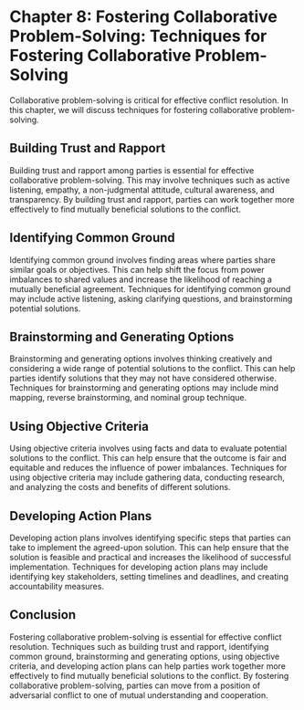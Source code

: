 Chapter 8: Fostering Collaborative Problem-Solving: Techniques for Fostering Collaborative Problem-Solving
==========================================================================================================

Collaborative problem-solving is critical for effective conflict resolution. In this chapter, we will discuss techniques for fostering collaborative problem-solving.

Building Trust and Rapport
--------------------------

Building trust and rapport among parties is essential for effective collaborative problem-solving. This may involve techniques such as active listening, empathy, a non-judgmental attitude, cultural awareness, and transparency. By building trust and rapport, parties can work together more effectively to find mutually beneficial solutions to the conflict.

Identifying Common Ground
-------------------------

Identifying common ground involves finding areas where parties share similar goals or objectives. This can help shift the focus from power imbalances to shared values and increase the likelihood of reaching a mutually beneficial agreement. Techniques for identifying common ground may include active listening, asking clarifying questions, and brainstorming potential solutions.

Brainstorming and Generating Options
------------------------------------

Brainstorming and generating options involves thinking creatively and considering a wide range of potential solutions to the conflict. This can help parties identify solutions that they may not have considered otherwise. Techniques for brainstorming and generating options may include mind mapping, reverse brainstorming, and nominal group technique.

Using Objective Criteria
------------------------

Using objective criteria involves using facts and data to evaluate potential solutions to the conflict. This can help ensure that the outcome is fair and equitable and reduces the influence of power imbalances. Techniques for using objective criteria may include gathering data, conducting research, and analyzing the costs and benefits of different solutions.

Developing Action Plans
-----------------------

Developing action plans involves identifying specific steps that parties can take to implement the agreed-upon solution. This can help ensure that the solution is feasible and practical and increases the likelihood of successful implementation. Techniques for developing action plans may include identifying key stakeholders, setting timelines and deadlines, and creating accountability measures.

Conclusion
----------

Fostering collaborative problem-solving is essential for effective conflict resolution. Techniques such as building trust and rapport, identifying common ground, brainstorming and generating options, using objective criteria, and developing action plans can help parties work together more effectively to find mutually beneficial solutions to the conflict. By fostering collaborative problem-solving, parties can move from a position of adversarial conflict to one of mutual understanding and cooperation.
